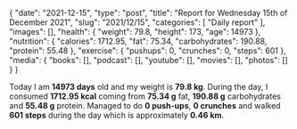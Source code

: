 {
    "date": "2021-12-15",
    "type": "post",
    "title": "Report for Wednesday 15th of December 2021",
    "slug": "2021\/12\/15",
    "categories": [
        "Daily report"
    ],
    "images": [],
    "health": {
        "weight": 79.8,
        "height": 173,
        "age": 14973
    },
    "nutrition": {
        "calories": 1712.95,
        "fat": 75.34,
        "carbohydrates": 190.88,
        "protein": 55.48
    },
    "exercise": {
        "pushups": 0,
        "crunches": 0,
        "steps": 601
    },
    "media": {
        "books": [],
        "podcast": [],
        "youtube": [],
        "movies": [],
        "photos": []
    }
}

Today I am <strong>14973 days</strong> old and my weight is <strong>79.8 kg</strong>. During the day, I consumed <strong>1712.95 kcal</strong> coming from <strong>75.34 g</strong> fat, <strong>190.88 g</strong> carbohydrates and <strong>55.48 g</strong> protein. Managed to do <strong>0 push-ups</strong>, <strong>0 crunches</strong> and walked <strong>601 steps</strong> during the day which is approximately <strong>0.46 km</strong>.